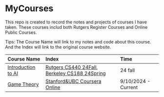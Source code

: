 # MyCourses

This repo is created to record the notes and projects of courses I have taken. These courses includ both Rutgers Register Courses and Online Public Courses.

Tips: 
The Course Name will link to my notes and code about this course.
And the Index will link to the original course website.

| Course Name | Index | Time |
|:-------|:-------|:-------|
| [Introduction to AI](./IntroductionToAI/README.md) | [Rutgers CS440 24Fall](https://xintongemilywang.github.io/CS440.html), [Berkeley CS188 24Spring](https://inst.eecs.berkeley.edu/~cs188/sp24/) | 24 fall |
| [Game Theory](./GameTheory/README.md) | [Stanford&UBC Coursera Online](https://www.coursera.org/learn/game-theory-1/home/week/1) | 9/10/2024 - Current |
